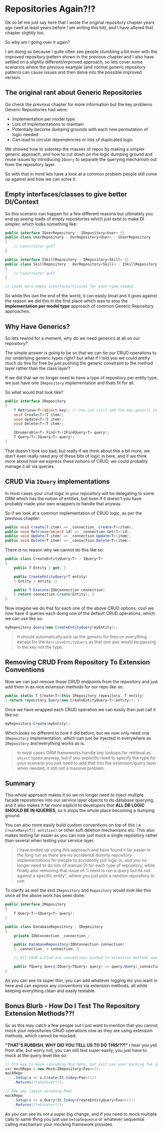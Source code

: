 # Repositories Again?!?

Ok so let me just say here that I wrote the original repository chapter years ago (well at least years before I am writing this bit), and I have altered that chapter slightly too.

So why am I going over it again?

I am doing so because I quite often see people stumbling a bit even with the improved repository pattern shown in the previous chapter and I also have settled on a slightly different/improved approach, so lets cover some scenarios where the previous example (and normal generic repository pattern) can cause issues and then delve into the possible improved version.

## The original rant about Generic Repositories

Go check the previous chapter for more information but the key problems Generic Repositories had were:

- Implementation per model type
- Lots of implementations to maintain
- Potentially become dumping grounds with each new permutation of logic needed
- Can lead to circular dependencies or lots of duplicated logic

We showed how to sidestep the masses of repos by making a simpler generic approach, and how to cut down on the logic dumping ground and reuse issues by introducing `IQuery` to separate the querying mechanism out from the repository layer.

So with that in mind lets have a look at a common problem people still come up against and how we can solve it.

## Empty interfaces/classes to give better DI/Context

So this scenario can happen for a few different reasons but ultimately you end up seeing loads of empty repositories which just exist to make DI simpler, which looks something like:

```csharp
public interface IUserRepository : IRepository<User> {}
public class UserRepository : OurRepository<User> : IUserRepository
{
    // constructor guff
}

public interface ISkillRepository : IRepository<Skill> {}
public class SkillRepository : OurRepository<Skill> : ISkillRepository
{
    // constructor guff
}

// Loads more empty interfaces/classes for each type needed
```

So while this isnt the end of the world, it can easily bloat and it goes against the reason we did this in the first place which was to stop the **Implementation per model type** approach of common Generic Repository approaches.

## Why Have Generics?

So lets rewind for a moment, why do we need generics at all on our repository?

The simple answer is going to be so that we can tie our CRUD operations to our underlying generic types right? but what if I told you we could pretty much do this for free by just pushing the generic constraint to the method layer rather than the class layer?

If we did that we no longer need to have a type of repository per entity type, we just have one `IRepository` implementation and thats fit for all.

So what would that look like?

```csharp
public interface IRepository
{
    T Retrieve<T>(object key); // You can still add the key generic in
    void Create<T>(T item);
    void Update<T>(T item);
    void Delete<T>(T item);

    IEnumerable<T> Find<T>(IFindQuery<T> query);
    T Query<T>(IQuery<T> query);
}
```

That doesn't look too bad, but really if we think about this a bit more, we don't even really need any of these bits of logic in here, and if we think more about how we express these notions of CRUD, we could probably manage it all via queries.

## CRUD Via `IQuery` implementations

In most cases your crud logic in your repository will be delegating to some ORM which has the notion of entities, but even if it doesn't you have probably made your own wrappers to handle that anyway.

So if we look at a common implementation of CRUD logic, as per the previous chapter:

```csharp
public void Create(T item) => _connection_.Create<T>(item);
public void Retrieve(object id) => _connection.Get<T>(id);
public void Update(T item) => _connection.Update<T>(item);    
public void Delete(T item) => _connection.Delete<T>(item);
```

There is no reason why we cannot do this like so:

```csharp
public class CreateEntityQuery<T> : IQuery<T>
{
    public T Entity { get; }

    public CreateEntityQuery(T entity)
    { Entity = entity; }

    public T Execute(IDbConnection connection)
    { return connection.Create(Entity); }
}
```

Now imagine we do that for each one of the above CRUD options, cool we now have 4 queries each doing one of the default CRUD operations, which we can use like so:

```csharp
myRepository.Query(new CreateEntityQuery(myEntity));
```

> It should automatically pick up the generic for free on everything except for the `RetrieveEntityQuery` as that one you would be passing in the key not the type.

## Removing CRUD From Repository To Extension Conventions

Now we can just remove those CRUD endpoints from the repository and just add them in as nice extension methods for our repo like so:

```csharp
public static T Create<T>(this IRepository repository, T entity)
{ return repository.Query(new CreateEntityQuery<T>(entity)); }
```

Once we have wrapped each CRUD operation we can easily then just call it like so:

```csharp
myRepository.Create(myEntity);
```

Which looks no different to how it did before, but we now only need one `IRepository` implementation, which can just be injected in everywhere as `IRepository` and everything works as is.

> In most cases ORM frameworks handle key lookups for retrieval as `object` types anyway, but if you explicitly need to specify the type for your scenario you just need to add that into the extension/query layer when needed, it still not a massive problem.

## Summary

This whole approach makes it so we no longer need to inject multiple facade repositories into our service layer objects to do database querying, and it also makes it far more explicit to developers that **ALL DB LOGIC SHOULD BE IN IQUERIES**, so it stops the whole place becoming a dumping ground.

You can also more easily build custom conventions on top of this i.e `CreateMany(T[] entities)` or other soft deletion mechanisms etc. This also makes testing far easier as you can now just mock a single repository rather than several when testing your service layer.

> I have ended up using this approach and have found it far easier in the long run as there are no accidental dummy repository implementations for people to accidently put logic in, and you no longer need to do lots of manual DI for each type of repository, while finally also removing that issue of "I need to run a query but its not against a specific entity", where you just pick a random repository to use.

To clarify as well the end `IRepository` and `Repository` would look like this once all the above work has been done:

```csharp
public interface IRepository
{    
    T Query<T>(IQuery<T> query);
}
```

```csharp
public class DatabaseRepository : IRepository
{
    private IDbConnection _connection_;

    public DatabaseRepository(IDbConnection connection)
    { _connection_ = connection; }

    // All CRUD & Find are conventions pushed to extension methods now

    public TQuery Query(IQuery<TQuery> query) => query.Query(_connection_);
}
```

As you can see its super thin, you can add whatever logging etc you want in here and can express any conventions via extension methods, all while keeping everything clean and easily testable.

## Bonus Blurb - How Do I Test The Repository Extension Methods??!

So as this may catch a few people out I just want to mention that you cannot mock your repositories CRUD operations now as they are using extension methods, which cannot be mocked.

**"THAT'S RUBBISH, WHY DID YOU TELL US TO DO THIS!??!"** I hear you yell from afar, but worry not, you can still test super easily, you just have to mock at the query level like so:

```csharp
// Old way to mock (assuming Moq here, but just use your mocking fwk syntax)
var mockRepo = new Mock<IRepository<Foo>>();
mockRepo
    .Setup(x => x.Create(It.IsAny<Foo>()))
    .Returns(/*whatever*/);

// New way (again assuming Moq)
mockRepo
    .Setup(x => x.Query(It.IsAny<CreateEntityQuery<Foo>>()))
    .Returns(/*whatever*/);
```

As you can see its not a super big change, and if you need to mock multiple calls to same thing you just use `SetupSequence` or whatever sequential calling mechanism your mocking framework provides.